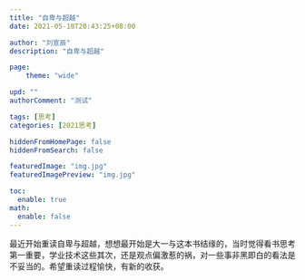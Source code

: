 ```yaml
---
title: "自卑与超越"
date: 2021-05-18T20:43:25+08:00

author: "刘宣辰"
description: "自卑与超越"

page:
    theme: "wide"

upd: ""
authorComment: "测试"

tags: [思考]
categories: [2021思考]

hiddenFromHomePage: false
hiddenFromSearch: false

featuredImage: "img.jpg"
featuredImagePreview: "img.jpg"

toc:
  enable: true
math:
  enable: false
---
```


​	最近开始重读自卑与超越，想想最开始是大一与这本书结缘的，当时觉得看书思考第一重要，学业技术这些其次，还是观点偏激惹的祸，对一些事非黑即白的看法是不妥当的。希望重读过程愉快，有新的收获。


